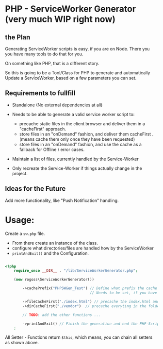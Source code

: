 # PHP - ServiceWorker Generator (very much WIP right now)

## the Plan

Generating ServiceWorker scripts is easy, if you are on Node. There you you have many tools to do that for you.

On something like PHP, that is a different story.

So this is going to be a Tool/Class for PHP to generate and automatically Update a ServiceWorker, based on a few parameters you can set.


## Requirements to fullfill

- Standalone (No external dependencies at all)

- Needs to be able to generate a valid service worker script to:
    - precache static files in the client browser and deliver them in a "cacheFirst" approach.
    - store files in an "onDemand" fashion, and deliver them cacheFirst .  (means cache them only once they have been requested)
    - store files in an "onDemand" fashion, and use the cache as a fallback for Offline / error cases.
    
- Maintain a list of files, currently handled by the Service-Worker

- Only recreate the Service-Worker if things actually change in the project.


## Ideas for the Future
Add more functionality, like "Push Notification" handling.


# Usage:

Create a `sw.php` file.

- From there create an instance of the class.
- configure what directories/files are handled how by the ServiceWorker 
- `printAndExit()` and  the Configuration.

```php

<?php
    require_once __DIR__ . "/lib/ServiceWorkerGenerator.php";

    (new rogoss\ServiceWorkerGenerator())

        ->cachePrefix("PHPSWGen_Test") // Define what prefix the cache in the browser will receive
                                       // Needs to be set, if you have multiple ServiceWorkers in different scopes on the same server.

        ->fileCacheFirst("./index.html") // precache the index.html and deliver it CacheFirst
        ->dirCacheFirst("./vendor")  // precache everyting in the folder ./vendor and deliver it CacheFirst

        // TODO: add the other functions ... 

        ->printAndExit() // Finish the generation and end the PHP-Script
    ;
```

All Setter - Functions return `$this`, which means, you can chain all setters as shown above.
